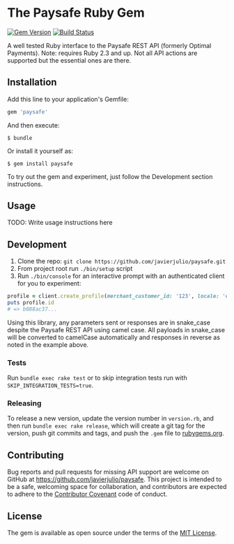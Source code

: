 # The Paysafe Ruby Gem

[![Gem Version](https://badge.fury.io/rb/paysafe.svg)][gem]
[![Build Status](https://travis-ci.org/javierjulio/paysafe.svg?branch=master)][travis]

[gem]: https://rubygems.org/gems/paysafe
[travis]: https://travis-ci.org/javierjulio/paysafe

A well tested Ruby interface to the Paysafe REST API (formerly Optimal Payments). Note: requires Ruby 2.3 and up. Not all API actions are supported but the essential ones are there.

## Installation

Add this line to your application's Gemfile:

```ruby
gem 'paysafe'
```

And then execute:

    $ bundle

Or install it yourself as:

    $ gem install paysafe

To try out the gem and experiment, just follow the Development section instructions.

## Usage

TODO: Write usage instructions here

## Development

1. Clone the repo: `git clone https://github.com/javierjulio/paysafe.git`
2. From project root run `./bin/setup` script
3. Run `./bin/console` for an interactive prompt with an authenticated client for you to experiment:

  ```ruby
  profile = client.create_profile(merchant_customer_id: '123', locale: 'en_US')
  puts profile.id
  # => b088ac37...
  ```

Using this library, any parameters sent or responses are in snake_case despite the Paysafe REST API using camel case. All payloads in snake_case will be converted to camelCase automatically and responses in reverse as noted in the example above.

### Tests

Run `bundle exec rake test` or to skip integration tests run with `SKIP_INTEGRATION_TESTS=true`.

### Releasing

To release a new version, update the version number in `version.rb`, and then run `bundle exec rake release`, which will create a git tag for the version, push git commits and tags, and push the `.gem` file to [rubygems.org](https://rubygems.org).

## Contributing

Bug reports and pull requests for missing API support are welcome on GitHub at https://github.com/javierjulio/paysafe. This project is intended to be a safe, welcoming space for collaboration, and contributors are expected to adhere to the [Contributor Covenant](contributor-covenant.org) code of conduct.

## License

The gem is available as open source under the terms of the [MIT License](http://opensource.org/licenses/MIT).
